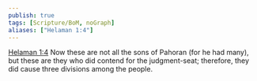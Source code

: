 ```yaml
---
publish: true
tags: [Scripture/BoM, noGraph]
aliases: ["Helaman 1:4"]
---
```

[Helaman 1:4](https://churchofjesuschrist.org/study/scriptures/bofm/hel/1?lang=eng&id=p4#p4) Now these are not all the sons of Pahoran (for he had many), but these are they who did contend for the judgment-seat; therefore, they did cause three divisions among the people.
